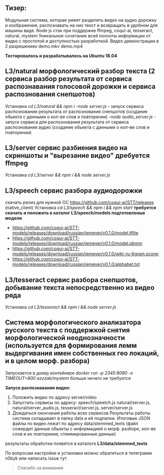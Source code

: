 ## **Тизер:**

Модульная система, которая умеет разделять видео на аудио дорожку и изображения, распознавать на них текст и возвращать в удобном для машины виде.
Node js стэк при поддержке ffmpeg, coqui-ai, tesseract, natural, mystem
Уникальное сочетание всей полноты информации от видео с простотой и доступностью разработкой.
Видео демонстрации в 2 разрешениях demo.mkv demo.mp4

**Тестировалось и разрабатывалось на Ubuntu 18.04**

## **L3/natural** морфологический разбор текста (2 сервиса разбор результата от сервиса распознавания голосовой дорожки и сервиса распознования снепшотов)
Установка *cd L3/natural && npm i* 
-*node server.js* - запуск сервиса распознования результата от распознования снепшотов (создание обьекта с данными о кол-ве слов и повторении)
-*node audio_server.js* - запуск сервиса для распознования результата от сервиса распознования аудио (создание обьекта с данными о кол-ве слов и повторении)

## **L3/server** сервис разбиения видео на скриншоты и "вырезание видео" дребуется ffmpeg

Установка  *cd L3/server && npm i && node server.js*

## **L3/speech** сервис разбора аудиодорожки

скачать релиз для нужной ОС https://github.com/coqui-ai/STT/releases (native_client)
Установка *cd L3/speech && npm i && npm start*
**требуется скачать и положить в каталог L3/speech/models подготовленые модели**
- https://github.com/coqui-ai/STT-models/releases/download/russian/jemeyer/v0.1.0/model.tflite
- https://github.com/coqui-ai/STT-models/releases/download/russian/jemeyer/v0.1.0/model.pbmm
- https://github.com/coqui-ai/STT-models/releases/download/russian/jemeyer/v0.1.0/wiki-ru-6gram.scorer
- https://github.com/coqui-ai/STT-models/releases/download/russian/jemeyer/v0.1.0/alphabet.txt

## **L3/tesseract** сервис разбора снепшотов, добывание текста непосредственно из видео ряда

Установка *cd L3/tesseract && npm i && node server.js*

## Система морфологического анализаторa русского текста с поддержкой снятия морфологической неоднозначности (используется для формирования лемм выдергивания имен собственных гео локаций, и в целом морф. разбора)
Запускается в докер контейнере *docker run -p 2345:8080 -e TIMEOUT=800 azzzak/mystem* больше ничего не требуется
 
**Запуск распознавания видео:** 
1) Положить видео по адресу server/video
2) Запустить сервисы по адресу: speech/speetch.js natural/server.js, natural/server_audio.js, tesseract/server.js, server/server.js
3) Дождаться окончания работы всех сервисов
Результаты работы система складывает в папку data и её подпапки.
Итоговые JSON файлы по видео лежат по адресу data/stemmed_texts (файл сожердит данные обьекты с информацией о морф. разборе, кол-ве слов и их повторения, стеммированные данные)
 


результаты обработки появятся в каталоге **L3/data/stemmed_texts**

По вопросам настройки и установки можно обратиться в телеграмм n0byk или написать issue тут

> Спасибо за внимание
